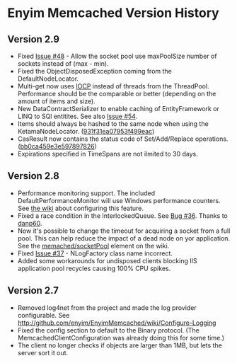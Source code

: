 ﻿# Enyim Memcached Version History

## Version 2.9

 * Fixed [Issue #48](https://github.com/enyim/EnyimMemcached/issues#issue/37) -  Allow the socket pool use maxPoolSize number of sockets instead of (max - min).
 * Fixed the ObjectDisposedException coming from the DefaultNodeLocator.
 * Multi-get now uses [IOCP](http://msdn.microsoft.com/en-us/library/aa365198\(v=vs.85\).aspx) instead of threads from the ThreadPool. Performance should be the comparable or better (depending on the amount of items and size).
 * New DataContractSerializer to enable caching of EntityFramework or LINQ to SQl entitites. See also [Issue #54](https://github.com/enyim/EnyimMemcached/issues/54).
 * Items should always be hashed to the same node when using the KetamaNodeLocator. ([931f31ea07953f499eac](https://github.com/enyim/EnyimMemcached/commit/931f31ea07953f499eacd2a6a55566dcb3e80384))
 * CasResult now contains the status code of Set/Add/Replace operations. ([bb0ca459e3e597897826](https://github.com/enyim/EnyimMemcached/commit/bb0ca459e3e597897826905b63f6edfab21371e6))
 * Expirations specified in TimeSpans are not ilmited to 30 days.

## Version 2.8

 * Performance monitoring support. The included DefaultPerformanceMonitor will use Windows performance counters. See [the wiki](http://github.com/enyim/EnyimMemcached/wiki/Configure-the-Performance-Monitor) about configuring this feature.
 * Fixed a race condition in the InterlockedQueue. See [Bug #36](https://github.com/enyim/EnyimMemcached/issues#issue/36). Thanks to [danp60](https://github.com/danp60).
 * Now it's possible to change the timeout for acquiring a socket from a full pool. This can help reduce the impact of a dead node on yor application. See the [memached/socketPool](https://github.com/enyim/EnyimMemcached/wiki/MemcachedClient-Configuration) element on the wiki.
 * Fixed [Issue #37](https://github.com/enyim/EnyimMemcached/issues#issue/37) - NLogFactory class name incorrect.
 * Added some workarounds for undisposed clients blocking IIS application pool recycles causing 100% CPU spikes.

## Version 2.7

 * Removed log4net from the project and made the log provider configurable. See http://github.com/enyim/EnyimMemcached/wiki/Configure-Logging
 * Fixed the config section to default to the Binary protocol. (The MemcachedClientConfiguration was already doing this for some time.)
 * The client no longer checks if objects are larger than 1MB, but lets the server sort it out.
	
